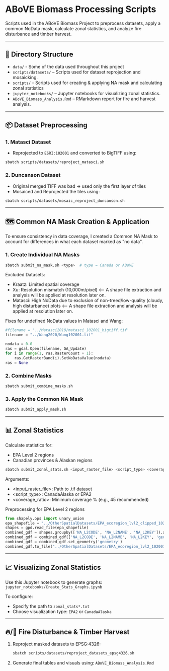 # ABoVE Biomass Processing Scripts

Scripts used in the ABoVE Biomass Project to preprocess datasets, apply a common NoData mask, calculate zonal statistics, and analyze fire disturbance and timber harvest.

---

## 📁 Directory Structure

- `data/` - Some of the data used throughout this project
- `scripts/datasets/` – Scripts used for dataset reprojection and mosaicking.
- `scripts/` - Scripts used for creating & applying NA mask and calculating zonal statistics
- `jupyter_notebooks/` – Jupyter notebooks for visualizing zonal statistics.
- `ABoVE_Biomass_Analysis.Rmd` – RMarkdown report for fire and harvest analysis.

---

## 📦 Dataset Preprocessing

### 1. Matasci Dataset

- Reprojected to `ESRI:102001` and converted to BigTIFF using:
```bash
sbatch scripts/datasets/reproject_matasci.sh
```

### 2. Duncanson Dataset

- Original merged TIFF was bad → used only the first layer of tiles
- Mosaiced and Reprojected the tiles using:
```bash
sbatch scripts/datasets/mosaic_reproject_duncanson.sh
```

---

## 🗺️ Common NA Mask Creation & Application

To ensure consistency in data coverage, I created a Common NA Mask to account for differences in what each dataset marked as "no data".

### 1. Create Individual NA Masks
```bash
sbatch submit_na_mask.sh <type>  # type = Canada or ABoVE
```

Excluded Datasets:
- Kraatz: Limited spatial coverage
- Xu: Resolution mismatch (10,000m/pixel) <-- A shape file extraction and analysis will be applied at resolution later on.
- Matasci: High NoData due to exclusion of non-treed/low-quality (cloudy, high disturbance) plots <-- A shape file extraction and analysis will be applied at resolution later on.

Fixes for undefined NoData values in Matasci and Wang:
```python
#filename = '../Matasci2018/matasci_102001_bigtiff.tif'
filename = "../Wang2020/Wang102001.tif"

nodata = 0.0
ras = gdal.Open(filename, GA_Update)
for i in range(1, ras.RasterCount + 1):
    ras.GetRasterBand(i).SetNoDataValue(nodata)
ras = None
```

### 2. Combine Masks

```bash
sbatch submit_combine_masks.sh
```

### 3. Apply the Common NA Mask

```bash
sbatch submit_apply_mask.sh
```

---

## 📊 Zonal Statistics

Calculate statistics for:

- EPA Level 2 regions
- Canadian provinces & Alaskan regions

```bash
sbatch submit_zonal_stats.sh <input_raster_file> <script_type> <coverage_ratio>
```

Arguments:

- <input_raster_file>: Path to .tif dataset
- <script_type>: CanadaAlaska or EPA2
- <coverage_ratio>: Minimum coverage % (e.g., 45 recommended)

Preprocessing for EPA Level 2 regions

```python
from shapely.ops import unary_union
epa_shapefile = "../OtherSpatialDatasets/EPA_ecoregion_lvl2_clipped_102001.shp"
shapes = gpd.read_file(epa_shapefile)
combined_gdf = shapes.groupby(['NA_L2CODE', 'NA_L2NAME', 'NA_L2KEY']).agg({'geometry': unary_union}).reset_index()
combined_gdf = combined_gdf[['NA_L2CODE', 'NA_L2NAME', 'NA_L2KEY', 'geometry']]
combined_gdf = combined_gdf.set_geometry('geometry')
combined_gdf.to_file("../OtherSpatialDatasets/EPA_ecoregion_lvl2_102001.shp")
```

---

## 📈 Visualizing Zonal Statistics
Use this Jupyter notebook to generate graphs: `jupyter_notebooks/Create_Stats_Graphs.ipynb `

To configure:
- Specify the path to `zonal_stats*.txt`
- Choose visualization type: `EPA2` or `CanadaAlaska`

---

## 🔥/🌳 Fire Disturbance & Timber Harvest

1. Reproject masked datasets to EPSG:4326:
    ```bash
    sbatch scripts/datasets/reproject_datasets_epsg4326.sh
    ```
2. Generate final tables and visuals using: `ABoVE_Biomass_Analysis.Rmd`